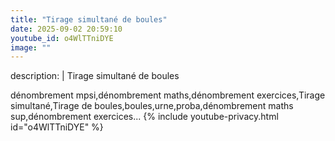 ```yaml
---
title: "Tirage simultané de boules"
date: 2025-09-02 20:59:10 
youtube_id: o4WlTTniDYE
image: ""
---
```

description: |
  Tirage simultané de boules
  
  
  
  dénombrement mpsi,dénombrement maths,dénombrement exercices,Tirage simultané,Tirage de boules,boules,urne,proba,dénombrement maths sup,dénombrement exercices...
{% include youtube-privacy.html id="o4WlTTniDYE" %}
